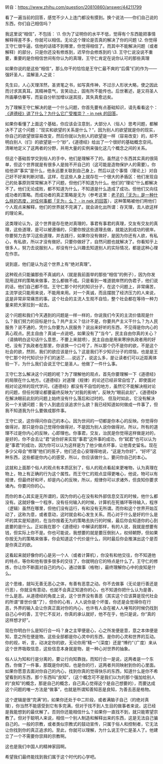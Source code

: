  

转自：https://www.zhihu.com/question/20810860/answer/44211799

 

看了一遍当前的回答，感觉不少人上连门都没有摸到。换个说法——你们自己说的东西，你们自己相信吗？

我这里说“相信”，不包括：
\1. 你为了证明你的水平不低，觉得有个东西能把事情解释得差不多，你就可以相信。无论这个理论是否真的解决了你的问题
\2. 你觉得王守仁很牛逼，信他的话错不到哪里，你觉得相信了。而其中不能解决问题（或者解释）的部分，只是你还没有修炼到，迟早你会修炼到的
\3. 王守仁说没说不重要，重要的是你相信世间有你认为的真理，王守仁肯定在说你认可的那些真理

如果你说的是这些“相信“，那么你干的恰恰是王守仁最不爽的“后儒”们的作为——强奸圣人，滥解圣人之说：

先生曰，人心天理浑然，圣贤笔之书，如写真传神，不过示人形状大略，使之因此而讨求其真耳。其精神意气，言笑动止，固有所不能传也。后世著述，是又将圣人所画摹仿眷写，而妄自分析加增以逞其技，其失真愈远矣。

为了理解王守仁解决的是一个什么问题，你首先要有点基础知识，请先看看这个：
[《道德经》讲了什么？为什么它广受推崇？ - in nek 的回答](http://www.zhihu.com/question/20393827/answer/37391226?group_id=568929571341139968)。

如果你看懂了上面这个基础，你应该会注意到，大部分人（俗人）思考问题，都解决不了这个问题：“现实和欲望的关系是什么？“，因为别人的欲望就是你的现实，你自己的欲望很容易改变，然后你就以为别人的欲望是一样（容易改变）的，却不明白别人（们）的欲望是一个“妙”，《道德经》给出了一个很好的基础概念空间。清晰地定义了这两者的分野，并用大量的实例来强化这几个概念之间的关系。

但这个基础哲学交到俗人的手中，他们是理解不了的。虽然这个东西其实真的很简单，但这个世界就是有很多人是抛不开自己的（这可能是造物保护人的需要）。你给他讲“事实”是什么，他永远要关联到自己身上，然后以这个事情（理论上）对自己好不好来判断对错。这样，在这些人身上就存在一个很大的矛盾区：他们发现自己的处事原则常常解决不了问题，但他们不知道为什么。他们的“理论”什么都解决不了。他们无论成败，都不知道为什么，不知道是什么造成了成功。但他们又向往成功者的策略。而成功者的真正策略是无为（参考这里：[老子的「无为」是一种什么样的态度，对任何事都「无为」么？ - in nek 的回答](http://www.zhihu.com/question/22524911/answer/41934544?group_id=560034886459629568#comment-71806406)），这种策略被他们用他们个人观点来解释，他们的世界就不完满了。就会进化出所谓：存天理，去人欲这样的理论来。

这类理论认为，这个世界是存在绝对真理的，事君有事君的真理，交友有交友的真理，这些道理，是可以被遵循的，只要你按这些道理去做，就能达到成功的彼岸。你要努力去学习这些道理，并去践行，如果你没有做好，是因为你还有人欲，有私心，有私欲，所以才没有做好。只要你做好了，自然问题也就解决了。你看知乎上很多人，努力去说服别人，却没有什么兴趣去知道别人的实际情况，都是这种心理在作祟。

说到底，他们是认为这个世界上有“绝对真理”。

这种观点只能骗那些不真诚的人（就是我前面举的那些“相信”的例子），因为你发现用这样的策略来做事，怎么都做不成。只是看到一堆道貌岸然的伪君子，他们说的话，他们自己都不信。王守仁那个时代的知识分子，在这个问题上，非常痛苦，主流学说只能用来说，不能用来用。对一个真诚，而且摆脱了经济压力的人来说，这是非常非常痛苦的事。这个社会的主流人生观不自恰，整个社会都在等待一种力量来把大家拉到一起去。

这个问题和我们今天遇到的问题是一样一样的，你说我们今天的主流价值观是什么？我们努力的目标是什么？共产主义？估计不是，你要共产主义干什么？为人民服务？说不通的，凭什么你要为人民服务？说出来好听的东西，不见得是你内心的真心观点。民主自由？真诚一点说吧，如果没有了“当今“，民主自由你真的关心？（请搞明白这句话什么意思，不要上来就喷），民主自由是用来寒摻执政者用的好吧，没有了执政者在那里，你该换一个口号了，所以那个仍不是你的欲，不是这个社会的欲，然则，我们的欲应该是什么？这是我们不少知识分子的烦恼，也是是王守仁那个时代知识分子们的迷茫……说远了，说这么多，是让读者们可以近距离体验一下，为什么我们会说王守仁是圣人。他做了一件什么事。

王守仁怎么解决这个问题的呢？为了理解他的观点，首先你要理解一下《道德经》的局限在什么地方。《道德经》对道理（规律）的论述已经非常自恰了，即使面对相对论这样的现代学问，《道德经》都没有不自恰的地方，虽然它不能解决相对论的问题，但任何理论都要最终反映为“对我的影响”，反映为“眼前此刻”，《道德经》在解决眼前此刻的问题上始终没有什么落后和过时的。
但及时如此，它没有解决另一个关键问题：我个人到底应该追求什么欲？我已经知道如何做成一件事了，但我不知道我为什么要做成那件事。

王守仁说，这你得问你自己的本心。因为世间的一切都是你本心的反映。你觉得你做得对，那只是你自己觉得你做得对，不是因为别人说你做得对。所以，所有的道理不过是你内心的反映，心即理也。你事君，交友，治民是你觉得这样做是对的，是好的，你不会去让“君“说你好来实现“事君“这件事的成功，你“弑君”也可以认为是“事君”的成功，因为你可以认为这样是为了他少做点坏事，让他青史留名。现在多少父母会“修理”他们的孩子，他们还会心安理得地说，“这是为你好”。“好坏”这种东西，这些都是你内心的感受，所以，你应该做什么，要问你自己的本心。

这就和上面那个俗人的观点有本质区别了，俗人的观点看起来更唯物，认为真理在物上，物上有正确的行为这个属性。而王守仁的观点显得更唯心，他说，物可以有规律，但最终好和坏，却是内心的反映，所以，规律你可以求诸外，但良知你要求诸內。你要问你的心。

而你的本心其实是无所谓的，因为你的心在没有和外部信息交互的时候，他什么都没有。这就好像一个程序，没有任何输入的时候，计算机在死循环等待输入，程序（逻辑）虽然在哪里，但他们没有运行，有和没有无所谓。而你和这个世界开始互动了，这称为意，或者意动，这时就会和心发生关系。而心对于什么是好的什么是坏的其实是知道的，在当你按着无为的策略去执行的时候，最后你会知道你的心到底要的是什么。正如我在那个《道德经》中解读的那样，有的人说，我就是想要有钱，但实际上你不是。你也可能说，我想要的就是要压倒别人，权倾朝野，但如果你按无为的策略来做事，你会知道这个代价是什么，同时最后你会推演出这个是否是你真正的欲。

这看起来就好像你的心是另一个人（或者计算机），你没有和他交往，你不知道他的特点，等你和他有很多很多的交往了，你就明白它的特点是什么了。王守仁的修炼，你让你不断面对自己的内心，通过做事（格物），最终理解你心中的良知是什么。

这个思维，就叫无善无恶心之体，有善有恶意之动。你不去做事（无论是行善还是行恶），你就没有意动，也就不会真正知道你的心，也不知道你把什么认为是善，什么是恶。从道德经的角度上说，这个世界没有善恶（其实这个应该算是现代社会的所谓“普世价值”了），但你的心有，人人说你是个坏蛋，你还是会觉得你在行恶，外界的输入会让你真正面对你的内心，也许有人会在被人人唾骂的时候仍找到自己心中的善，王守仁不反对，你真的承认就好，他不在乎，他只是说，你“真的这样想才好”。

现在你明白什么是知行合一吗？身之主宰便是心，心之所发便是意，意之本体便是知，意之所在便是物。这些全部都是你心灵中的东西，是你的心灵和世界的互动。你的视，听，言，动决定你的欲，无论你用“精一“（深度）还是“博约“（广度）来从这个世界吸取信息，这些信息本身就是物，是一种心对世界的抽象。

俗人认为知和行是分离的，要让行向知靠拢。而知行合一是说，这两者是一个东西，你做了一件事，那既是你的知，也是你的行，这两者共同映射到你的心里面。如果你愿意去面对你自己的内心，找到你真的觉得快乐的东西，知道什么是你不希望看到的东西，那个东西叫“良知”，（这个概念可不是我们以为的那个强加给别人的“良知”的概念，那是自己的概念，自己真心觉得这个是自己想要的），而要达成这个问题的唯一方法是“做事”，也就是所谓知善知恶是良知，为善去恶是格物。

这个逻辑是很“完满”的，如果你还处于中二阶段，或者满脑子自己（的绝对真理），你当然不能感受到它有多完满，但对于找不到人生目的做事者来说，这已经是我能想到的最优解了。否则你还能相信什么？如果你一直找不到，就只能寄望宗教了。但对于聪明人来说，相信一个别人制造和解释出来的东西，这是无法自己骗自己的。一般的宗教，或者类似宗教式的鼓动宣传，只属于俗人和控制者，它无法让你找到你的真正追求的。至此，你就可以理解，为什么说王守仁是圣人了。他建立了一个不需要你崇拜的宗教啊。

这也是我们中国人的精神家园啊。

希望我们最终能找到我们属于这个时代的心学吧。